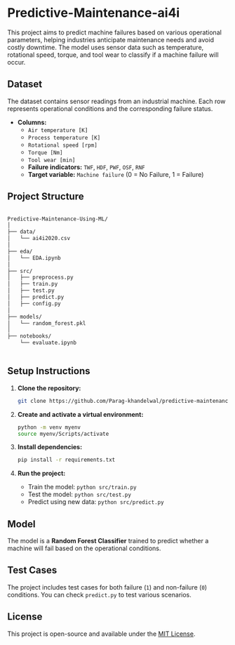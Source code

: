 
# Predictive-Maintenance-ai4i

This project aims to predict machine failures based on various operational parameters, helping industries anticipate maintenance needs and avoid costly downtime. The model uses sensor data such as temperature, rotational speed, torque, and tool wear to classify if a machine failure will occur.

## Dataset

The dataset contains sensor readings from an industrial machine. Each row represents operational conditions and the corresponding failure status.

- **Columns:**
  - `Air temperature [K]`
  - `Process temperature [K]`
  - `Rotational speed [rpm]`
  - `Torque [Nm]`
  - `Tool wear [min]`
  - **Failure indicators:** `TWF`, `HDF`, `PWF`, `OSF`, `RNF`
  - **Target variable:** `Machine failure` (0 = No Failure, 1 = Failure)

## Project Structure

```bash

Predictive-Maintenance-Using-ML/
│
├── data/
│   └── ai4i2020.csv            
│
├── eda/
│   └── EDA.ipynb              
│
├── src/
│   ├── preprocess.py  
│   ├── train.py               
│   ├── test.py               
│   ├── predict.py            
│   ├── config.py              
│
├── models/
│   └── random_forest.pkl      
│
├── notebooks/
    └── evaluate.ipynb  
                 
```

## Setup Instructions

1. **Clone the repository:**
   ```bash
   git clone https://github.com/Parag-khandelwal/predictive-maintenance-ai4i.git
   ```

2. **Create and activate a virtual environment:**
   ```bash
   python -m venv myenv
   source myenv/Scripts/activate
   ```

3. **Install dependencies:**
   ```bash
   pip install -r requirements.txt
   ```

4. **Run the project:**
   - Train the model: `python src/train.py`
   - Test the model: `python src/test.py`
   - Predict using new data: `python src/predict.py`

## Model

The model is a **Random Forest Classifier** trained to predict whether a machine will fail based on the operational conditions.

## Test Cases

The project includes test cases for both failure (`1`) and non-failure (`0`) conditions. You can check `predict.py` to test various scenarios.

## License

This project is open-source and available under the [MIT License](LICENSE).
```
